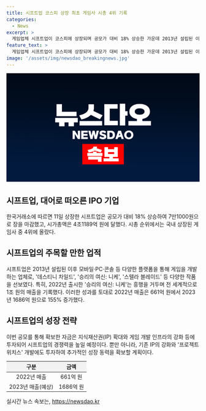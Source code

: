 ```yaml
---
title: 시프트업 코스피 상장 최초 게임사 시총 4위 기록
categories:
  - News
excerpt: >
  게임업체 시프트업이 코스피에 상장되며 공모가 대비 18% 상승한 가운데 2013년 설립된 이 회사는 모바일·PC·콘솔 등 다양한 플랫폼을 통해 게임을 개발하는데 주력한다. 최근 출시한 모바일 게임 승리의 여신: 니케는 글로벌 누적 매출 1조 원을 돌파하며 흥행에 성공한 것으로 알려져 있다. 이 회사는 상장을 통해 자금을 확보하여 지식재산권(IP) 확대와 게임 개발 인프라 강화에 투자할 계획이며, 기존 IP의 강화와 신규 프로젝트 개발을 통해 성장 동력을 확보할 것이라고 밝혔다. 
feature_text: >
  게임업체 시프트업이 코스피에 상장되며 공모가 대비 18% 상승한 가운데 2013년 설립된 이 회사는 모바일·PC·콘솔 등 다양한 플랫폼을 통해 게임을 개발하는데 주력한다. 최근 출시한 모바일 게임 승리의 여신: 니케는 글로벌 누적 매출 1조 원을 돌파하며 흥행에 성공한 것으로 알려져 있다. 이 회사는 상장을 통해 자금을 확보하여 지식재산권(IP) 확대와 게임 개발 인프라 강화에 투자할 계획이며, 기존 IP의 강화와 신규 프로젝트 개발을 통해 성장 동력을 확보할 것이라고 밝혔다. 
image: '/assets/img/newsdao_breakingnews.jpg'
---
```


<p><img src="/assets/img/newsdao_breakingnews.jpg" alt="koreaapp 속보" /></p>

<h2 data-ke-size="size26">시프트업, 대어로 떠오른 IPO 기업</h2>

<p data-ke-size="size16">한국거래소에 따르면 11일 상장한 시프트업은 공모가 대비 18% 상승하여 7만1000원으로 장을 마감했고, 시가총액은 4조1189억 원에 달했다. 시총 순위에서는 국내 상장된 게임사 중 4위에 올랐다.</p>

<h2 data-ke-size="size24">시프트업의 주목할 만한 업적</h2>

<p data-ke-size="size16">시프트업은 2013년 설립된 이후 모바일·PC·콘솔 등 다양한 플랫폼을 통해 게임을 개발하는 업체로, '데스티니 차일드', '승리의 여신: 니케', '스텔라 블레이드' 등 다양한 작품을 선보였다. 특히, 2022년 출시한 '승리의 여신: 니케'는 흥행을 거두며 전 세계적으로 1조 원의 매출을 기록했다. 이러한 성과를 토대로 2022년 매출은 661억 원에서 2023년 1686억 원으로 155% 증가했다.</p>

<h2 data-ke-size="size24">시프트업의 성장 전략</h2>

<p data-ke-size="size16">이번 공모를 통해 확보한 자금은 지식재산권(IP) 확대와 게임 개발 인프라의 강화 등에 투자되어 시프트업의 경쟁력을 높일 예정이다. 뿐만 아니라, 기존 IP의 강화와 '프로젝트 위치스' 개발에도 투자하여 추가적인 성장 동력을 확보할 계획이다.</p>

<table>
    <thead>
        <tr>
            <th style="background-color: #f2f2f2; text-align: center;">구분</th>
            <th style="background-color: #f2f2f2; text-align: center;">금액</th>
        </tr>
    </thead>
    <tbody>
        <tr>
            <td style="text-align: center;">2022년 매출</td>
            <td style="text-align: center;">661억 원</td>
        </tr>
        <tr>
            <td style="text-align: center;">2023년 매출(예상)</td>
            <td style="text-align: center;">1686억 원</td>
        </tr>
    </tbody>
</table>
실시간 뉴스 속보는, <a href="https://newsdao.kr" rel="dofollow">https://newsdao.kr</a>


